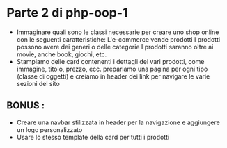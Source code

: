 # Parte 2 di php-oop-1

- Immaginare quali sono le classi necessarie per creare uno shop online con le seguenti caratteristiche:
  L'e-commerce vende prodotti
  I prodotti possono avere dei generi o delle categorie
  I prodotti saranno oltre ai movie, anche book, giochi, etc.
- Stampiamo delle card contenenti i dettagli dei vari prodotti, come immagine, titolo, prezzo, ecc.
  prepariamo una pagina per ogni tipo (classe di oggetti) e creiamo in header dei link per navigare le varie sezioni del sito

## BONUS :

- Creare una navbar stilizzata in header per la navigazione e aggiungere un logo personalizzato
- Usare lo stesso template della card per tutti i prodotti
